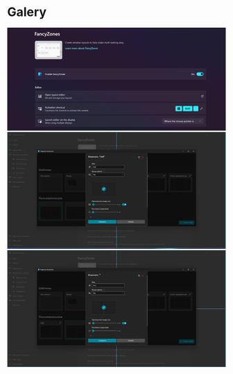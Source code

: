 # Galery
<img src=".config/powertoys/FancyZones/1.png">
<img src=".config/powertoys/FancyZones/2.png">
<img src=".config/powertoys/FancyZones/3.png">
